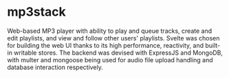 # mp3stack

Web-based MP3 player with ability to play and queue tracks, create and edit playlists, and view and follow other users' playlists. Svelte was chosen for building the web UI thanks to its high performance, reactivity, and built-in writable stores. The backend was devised with ExpressJS and MongoDB, with multer and mongoose being used for audio file upload handling and database interaction respectively.
